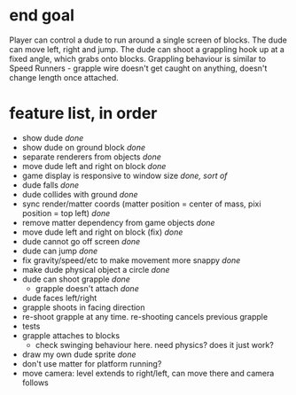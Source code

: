# end goal

Player can control a dude to run around a single screen of blocks.
The dude can move left, right and jump. The dude can shoot a grappling
hook up at a fixed angle, which grabs onto blocks. Grappling behaviour
is similar to Speed Runners - grapple wire doesn't get caught on anything,
doesn't change length once attached.

# feature list, in order
- show dude *done*
- show dude on ground block *done*
- separate renderers from objects *done*
- move dude left and right on block *done*
- game display is responsive to window size *done, sort of*
- dude falls *done*
- dude collides with ground *done*
- sync render/matter coords (matter position = center of mass, pixi position = top left) *done*
- remove matter dependency from game objects *done*
- move dude left and right on block (fix) *done*
- dude cannot go off screen *done*
- dude can jump *done*
- fix gravity/speed/etc to make movement more snappy *done*
- make dude physical object a circle *done*
- dude can shoot grapple *done*
    - grapple doesn't attach *done*
- dude faces left/right
- grapple shoots in facing direction
- re-shoot grapple at any time. re-shooting cancels previous grapple
- tests
- grapple attaches to blocks
    - check swinging behaviour here. need physics? does it just work?
- draw my own dude sprite *done*
- don't use matter for platform running?
- move camera: level extends to right/left, can move there and camera follows
